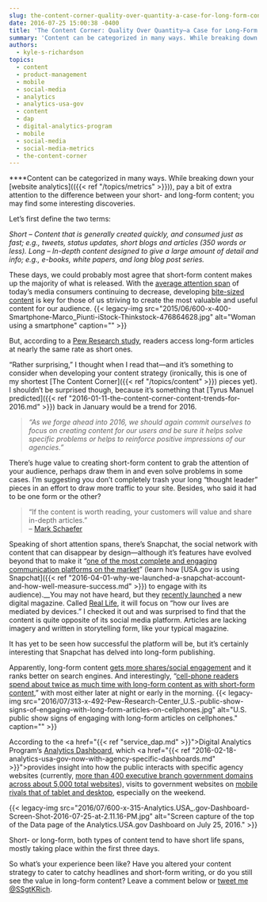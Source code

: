 ```yaml
---
slug: the-content-corner-quality-over-quantity-a-case-for-long-form-content
date: 2016-07-25 15:00:38 -0400
title: 'The Content Corner: Quality Over Quantity—a Case for Long-Form Content'
summary: 'Content can be categorized in many ways. While breaking down your website analytics, pay a bit of extra attention to the difference between your short- and long-form content; you may find some interesting discoveries. Let&#8217;s first define the two terms: Short &ndash; Content that is generally created quickly, and consumed just as fast; e.g., tweets,'
authors:
  - kyle-s-richardson
topics:
  - content
  - product-management
  - mobile
  - social-media
  - analytics
  - analytics-usa-gov
  - content
  - dap
  - digital-analytics-program
  - mobile
  - social-media
  - social-media-metrics
  - the-content-corner
---
```


****Content can be categorized in many ways. While breaking down your [website analytics](({{< ref "/topics/metrics" >}})), pay a bit of extra attention to the difference between your short- and long-form content; you may find some interesting discoveries.

Let&#8217;s first define the two terms:

_Short – Content that is generally created quickly, and consumed just as fast; e.g., tweets, status updates, short blogs and articles (350 words or less)._ _Long – In-depth content designed to give a large amount of detail and info; e.g., e-books, white papers, and long blog post series._

These days, we could probably most agree that short-form content makes up the majority of what is released. With the [average attention span](http://www.statisticbrain.com/attention-span-statistics/) of today’s media consumers continuing to decrease, developing [bite-sized content](http://www.business2community.com/infographics/create-bite-sized-content-infographic-01440378) is key for those of us striving to create the most valuable and useful content for our audience. {{< legacy-img src="2015/06/600-x-400-Smartphone-Marco_Piunti-iStock-Thinkstock-476864628.jpg" alt="Woman using a smartphone" caption="" >}} 

But, according to a [Pew Research study](http://www.journalism.org/2016/05/05/long-form-reading-shows-signs-of-life-in-our-mobile-news-world/), readers access long-form articles at nearly the same rate as short ones.

&#8220;Rather surprising,&#8221; I thought when I read that—and it’s something to consider when developing your content strategy (ironically, this is one of my shortest [The Content Corner]({{< ref "/topics/content" >}}) pieces yet). I shouldn’t be surprised though, because it’s something that [Tyrus Manuel predicted]({{< ref "2016-01-11-the-content-corner-content-trends-for-2016.md" >}}) back in January would be a trend for 2016.

> _&#8220;As we forge ahead into 2016, we should again commit ourselves to focus on creating content for our users and be sure it helps solve specific problems or helps to reinforce positive impressions of our agencies.&#8221;_

There’s huge value to creating short-form content to grab the attention of your audience, perhaps draw them in and even solve problems in some cases. I’m suggesting you don’t completely trash your long &#8220;thought leader&#8221; pieces in an effort to draw more traffic to your site. Besides, who said it had to be one form or the other?

<blockquote class="testimonial">
  <p>
    &#8220;If the content is worth reading, your customers will value and share in-depth articles.&#8221;<br /> &#8211; <a href="http://www.businessesgrow.com/2016/05/09/long-form-content/">Mark Schaefer</a>
  </p>
</blockquote>

Speaking of short attention spans, there’s Snapchat, the social network with content that can disappear by design—although it’s features have evolved beyond that to make it &#8220;[one of the most complete and engaging communication platforms on the market](https://blog.bufferapp.com/snapchat-chat)&#8221; (learn how [USA.gov is using Snapchat]({{< ref "2016-04-01-why-we-launched-a-snapchat-account-and-how-well-measure-success.md" >}}) to engage with its audience).__You may not have heard, but they [recently launched](http://www.theverge.com/2016/6/17/11962916/snapchat-real-life-tech-magazine-publication-announced) a new digital magazine. Called [Real Life](http://reallifemag.com/), it will focus on &#8220;how our lives are mediated by devices.&#8221; I checked it out and was surprised to find that the content is quite opposite of its social media platform. Articles are lacking imagery and written in storytelling form, like your typical magazine.

It has yet to be seen how successful the platform will be, but it’s certainly interesting that Snapchat has delved into long-form publishing.

Apparently, long-form content [gets more shares/social engagement](https://www.act-on.com/blog/2016/07/long-form-content-vs-short-form-which-gets-the-results-you-want/) and it ranks better on search engines. And interestingly, &#8220;[cell-phone readers spend about twice as much time with long-form content as with short-form content](http://www.journalism.org/2016/05/05/long-form-reading-shows-signs-of-life-in-our-mobile-news-world/),&#8221; with most either later at night or early in the morning. {{< legacy-img src="2016/07/313-x-492-Pew-Research-Center_U.S.-public-show-signs-of-engaging-with-long-form-articles-on-cellphones.jpg" alt="U.S. public show signs of engaging with long-form articles on cellphones." caption="" >}} 

According to the </span><span style="font-weight: 400"><a href="{{< ref "service_dap.md" >}}">Digital Analytics Program</a>&#8216;s</span> [<span style="font-weight: 400">Analytics Dashboard</span>](https://analytics.usa.gov)<span style="font-weight: 400">, which <a href="{{< ref "2016-02-18-analytics-usa-gov-now-with-agency-specific-dashboards.md" >}}">provides insight into how the public interacts with specific agency websites</a> (currently, <a href="https://analytics.usa.gov/data/#explanation">more than 400 executive branch government domains across about 5,000 total websites</a>), visits to government websites on <a href="https://analytics.usa.gov/data/">mobile rivals that of tablet and desktop</a>, especially on the weekend. </p> 

<p>
  {{< legacy-img src="2016/07/600-x-315-Analytics.USA_.gov-Dashboard-Screen-Shot-2016-07-25-at-2.11.16-PM.jpg" alt="Screen capture of the top of the Data page of the Analytics.USA.gov Dashboard on July 25, 2016." >}}
</p>

<p>
  Short- or long-form, both types of content tend to have short life spans, mostly taking place within the first three days.
</p>

<p>
  So what’s your experience been like? Have you altered your content strategy to cater to catchy headlines and short-form writing, or do you still see the value in long-form content? Leave a comment below or <a href="https://twitter.com/SSgtKRich">tweet me @SSgtKRich</a>.
</p>